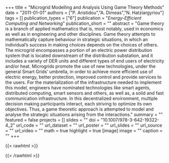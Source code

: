 +++
title = "Microgrid Modelling and Analysis Using Game Theory Methods"
date = "2011-01-01"
authors = ["P. Aristidou","A. Dimeas","N. Hatziargyriou"]
tags = []
publication_types = ["6"]
publication = "_Energy-Efficient Computing and Networking_"
publication_short = ""
abstract = "Game theory is a branch of applied mathematics that is, most notably, used in economics as well as in engineering and other disciplines. Game theory attempts to mathematically capture behaviour in strategic situations, in which an individual’s success in making choices depends on the choices of others. The microgrid encompasses a portion of an electric power distribution system that is located downstream of the distribution substation, and it includes a variety of DER units and different types of end users of electricity and/or heat. Microgrids promote the use of new technologies, under the general Smart Grids’ umbrella, in order to achieve more efficient use of electric energy, better protection, improved control and provide services to the users. For the materialization of the infrastructure needed to implement this model, engineers have nominated technologies like smart agents, distributed computing, smart sensors and others, as well as, a solid and fast communication infrastructure. In this decentralized environment, multiple decision making participants interact, each striving to optimize its own objectives. Thus, a game theoretic approach is attempted to model and analyse the strategic situations arising from the interactions."
summary = ""
featured = false
projects = []
slides = ""
doi = "10.1007/978-3-642-19322-4_2"
url_code = ""
url_dataset = ""
url_poster = ""
url_slides = ""
url_source = ""
url_video = ""
math = true
highlight = true
[image]
image = ""
caption = ""
+++

{{< rawhtml >}}
<div data-badge-details="right" data-badge-type="medium-donut" data-doi="10.1007/978-3-642-19322-4_2" data-hide-no-mentions="true" class="altmetric-embed"></div>
{{< /rawhtml >}}

